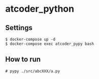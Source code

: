 # atcoder_python

## Settings

```
$ docker-compose up -d
$ docker-compose exec atcoder_pypy bash
```

## How to run

```
# pypy ./src/abcXXX/a.py
```
